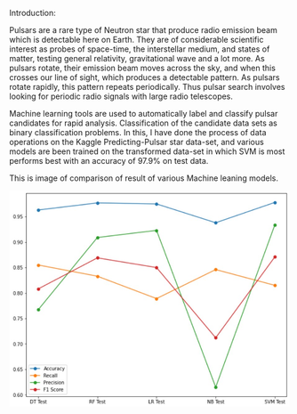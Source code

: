 Introduction:

Pulsars are a rare type of Neutron star that produce radio emission beam which is detectable here on Earth. They are of considerable scientific interest as probes of space-time, the interstellar medium, and states of matter, testing general relativity, gravitational wave and a lot more. As pulsars rotate, their emission beam moves across the sky, and when this crosses our line of sight, which produces a detectable pattern. As pulsars rotate rapidly, this pattern repeats periodically. Thus pulsar search involves looking for periodic radio signals with large radio telescopes.


Machine learning tools are used to automatically label and classify pulsar candidates for rapid analysis. Classification of the candidate data sets as binary classification problems. In this, I have done the process of data operations on the Kaggle Predicting-Pulsar star data-set, and various models are been trained on the transformed data-set in which SVM is most performs best with an accuracy of 97.9% on test data.

This is image of comparison of result of various Machine leaning models.

![main_graph](https://raw.githubusercontent.com/Karannshah1/pulsar_star_recognition/main/main_graph.jpg)
